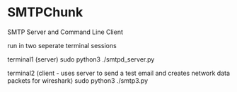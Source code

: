 # SMTPChunk
SMTP Server and Command Line Client

run in two seperate terminal sessions

  terminal1 
  (server)
  sudo python3 ./smtpd_server.py

  terminal2 
  (client - uses server to send a test email and creates network data packets for wireshark)
  sudo python3 ./smtp3.py
